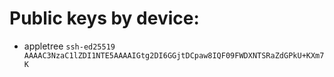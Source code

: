# Public keys by device:
* appletree `ssh-ed25519 AAAAC3NzaC1lZDI1NTE5AAAAIGtg2DI6GGjtDCpaw8IQF09FWDXNTSRaZdGPkU+KXm7K`